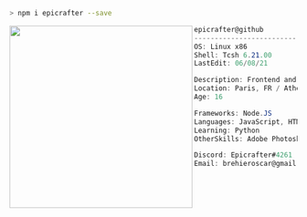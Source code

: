 ```zsh
> npm i epicrafter --save
```

<img align="left" src="https://i.imgur.com/HWxOnw9.jpg" width="320" /> 

```csharp
epicrafter@github
-------------------------
OS: Linux x86
Shell: Tcsh 6.21.00
LastEdit: 06/08/21

Description: Frontend and Backend developer
Location: Paris, FR / Athens, GR
Age: 16

Frameworks: Node.JS
Languages: JavaScript, HTML, CSS, Java
Learning: Python 
OtherSkills: Adobe Photoshop & Illustrator

Discord: Epicrafter#4261
Email: brehieroscar@gmail.com
```